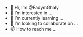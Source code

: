 - 👋 Hi, I’m @FadymGhaly
- 👀 I’m interested in ...
- 🌱 I’m currently learning ...
- 💞️ I’m looking to collaborate on ...
- 📫 How to reach me ...

<!---
FadymGhaly/FadymGhaly is a ✨ special ✨ repository because its `README.md` (this file) appears on your GitHub profile.
You can click the Preview link to take a look at your changes.
--->
